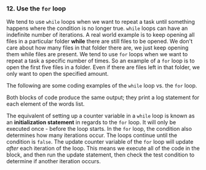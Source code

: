 ### 12. Use the `for` loop


We tend to use `while` loops when we want to repeat a task until something happens where the condition is no longer true. `while` loops can have an indefinite number of iterations.
A real world example is to keep opening all files in a particular folder **while** there are still files to be opened. We don't care about how many files in that folder there are, we just keep opening them while files are present.
We tend to use `for` loops when we want to repeat a task a specific number of times. So an example of a `for` loop is to open the first five files in a folder. Even if there are files left in that folder, we only want to open the specified amount.
 
The following are some coding examples of the `while` loop vs. the `for` loop. 


Both blocks of code produce the same output; they print a log statement for each element of the words list. 

The equivalent of setting up a counter variable in a `while` loop is known as an **initialization statement** in regards to the `for` loop. It will only be executed once - before the loop starts.
In the `for` loop, the condition also determines how many iterations occur. The loops continue until the condition is `false`. 
The update counter variable of the `for` loop will update *after* each iteration of the loop. This means we execute all of the code in the block, and then run the update statement, then check the test condition to determine if another iteration occurs. 
